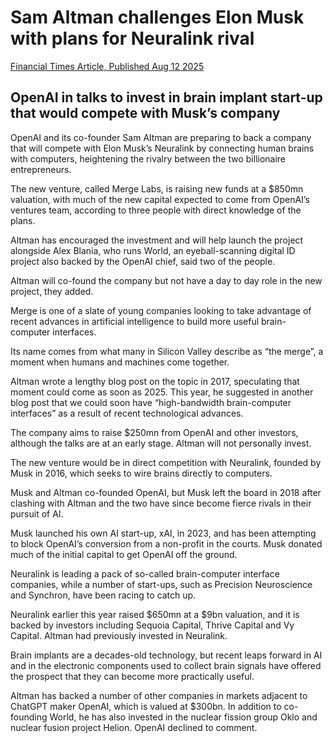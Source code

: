 # Sam Altman challenges Elon Musk with plans for Neuralink rival

[Financial Times Article, Published Aug 12 2025](https://www.ft.com/content/04484164-724e-4fc2-92a2-e2c13ea639bd)

## OpenAI in talks to invest in brain implant start-up that would compete with Musk’s company

OpenAI and its co-founder Sam Altman are preparing to back a company that will compete with Elon Musk’s Neuralink by connecting human brains with computers, heightening the rivalry between the two billionaire entrepreneurs.

The new venture, called Merge Labs, is raising new funds at a $850mn valuation, with much of the new capital expected to come from OpenAI’s ventures team, according to three people with direct knowledge of the plans.

Altman has encouraged the investment and will help launch the project alongside Alex Blania, who runs World, an eyeball-scanning digital ID project also backed by the OpenAI chief, said two of the people.

Altman will co-found the company but not have a day to day role in the new project, they added.

Merge is one of a slate of young companies looking to take advantage of recent advances in artificial intelligence to build more useful brain-computer interfaces.

Its name comes from what many in Silicon Valley describe as “the merge”, a moment when humans and machines come together.

Altman wrote a lengthy blog post on the topic in 2017, speculating that moment could come as soon as 2025. This year, he suggested in another blog post that we could soon have “high-bandwidth brain-computer interfaces” as a result of recent technological advances. 

The company aims to raise $250mn from OpenAI and other investors, although the talks are at an early stage. Altman will not personally invest.

The new venture would be in direct competition with Neuralink, founded by Musk in 2016, which seeks to wire brains directly to computers.

Musk and Altman co-founded OpenAI, but Musk left the board in 2018 after clashing with Altman and the two have since become fierce rivals in their pursuit of AI.

Musk launched his own AI start-up, xAI, in 2023, and has been attempting to block OpenAI’s conversion from a non-profit in the courts. Musk donated much of the initial capital to get OpenAI off the ground.

Neuralink is leading a pack of so-called brain-computer interface companies, while a number of start-ups, such as Precision Neuroscience and Synchron, have been racing to catch up.

Neuralink earlier this year raised $650mn at a $9bn valuation, and it is backed by investors including Sequoia Capital, Thrive Capital and Vy Capital. Altman had previously invested in Neuralink.

Brain implants are a decades-old technology, but recent leaps forward in AI and in the electronic components used to collect brain signals have offered the prospect that they can become more practically useful.

Altman has backed a number of other companies in markets adjacent to ChatGPT maker OpenAI, which is valued at $300bn. In addition to co-founding World, he has also invested in the nuclear fission group Oklo and nuclear fusion project Helion. OpenAI declined to comment.